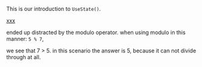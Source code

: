 This is our introduction to  `UseState()`.

[xxx](link)

ended up distracted by the modulo operator. when using modulo in this manner:
`5 % 7`,

we see that 7 > 5. in this scenario the answer is 5, because it can not divide through at all.
